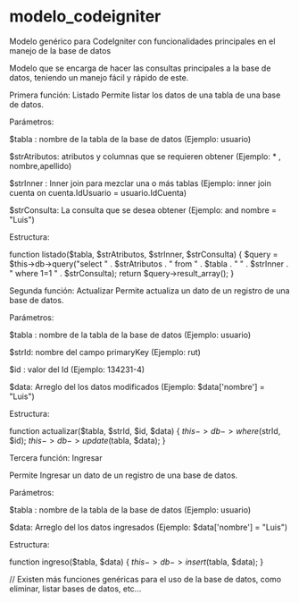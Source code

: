# modelo_codeigniter
Modelo genérico para CodeIgniter con funcionalidades principales en el manejo de la base de datos

Modelo que se encarga de hacer las consultas principales a la base de datos, teniendo un manejo fácil y rápido de este.


Primera función: Listado
Permite listar los datos de una tabla de una base de datos.


Parámetros:


$tabla : nombre de la tabla de la base de datos (Ejemplo: usuario)

$strAtributos: atributos y columnas que se requieren obtener (Ejemplo: * , nombre,apellido)

$strInner : Inner join para mezclar una o más tablas (Ejemplo: inner join cuenta on cuenta.IdUsuario = usuario.IdCuenta)

$strConsulta: La consulta que se desea obtener (Ejemplo: and nombre = "Luis")

Estructura:

function listado($tabla, $strAtributos, $strInner, $strConsulta) {
        $query = $this->db->query("select " . $strAtributos . " from " . $tabla . " " . $strInner . " where 1=1 " . $strConsulta);
        return $query->result_array();
}



Segunda función: Actualizar
Permite actualiza un dato de un registro de una base de datos.


Parámetros:

$tabla : nombre de la tabla de la base de datos (Ejemplo: usuario)

$strId: nombre del campo primaryKey (Ejemplo: rut)

$id : valor del Id (Ejemplo: 134231-4)

$data: Arreglo del los datos modificados (Ejemplo: $data['nombre'] = "Luis")


Estructura:

 function actualizar($tabla, $strId, $id, $data) {
        $this->db->where($strId, $id);
        $this->db->update($tabla, $data);
 }
 
 
Tercera función: Ingresar

Permite Ingresar un dato de un registro de una base de datos.

Parámetros:

$tabla : nombre de la tabla de la base de datos (Ejemplo: usuario)

$data: Arreglo del los datos ingresados (Ejemplo: $data['nombre'] = "Luis")


Estructura:

 function ingreso($tabla, $data) {
        $this->db->insert($tabla, $data);
    }
 
 
 // Existen más funciones genéricas para el uso de la base de datos, como eliminar, listar bases de datos, etc...
